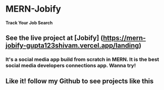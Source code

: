 # MERN-Jobify

#### Track Your Job Search

## See the live project at [Jobify] (https://mern-jobify-gupta123shivam.vercel.app/landing)

### It's a social media app build from scratch in MERN. It is the best social media developers connections app. Wanna try!

## Like it! follow my Github to see projects like this

